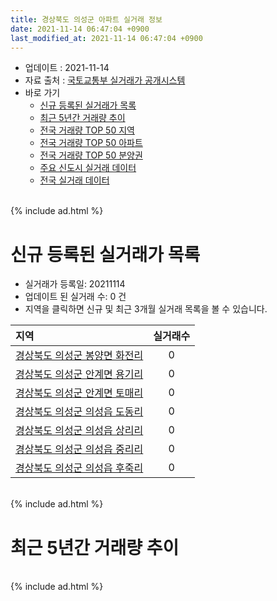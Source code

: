 ```yaml
---
title: 경상북도 의성군 아파트 실거래 정보
date: 2021-11-14 06:47:04 +0900
last_modified_at: 2021-11-14 06:47:04 +0900
---
```


* 업데이트 : 2021-11-14
* 자료 출처 : [국토교통부 실거래가 공개시스템](http://rt.molit.go.kr)
* 바로 가기
    * [신규 등록된 실거래가 목록](#신규-등록된-실거래가-목록)
    * [최근 5년간 거래량 추이](#최근-5년간-거래량-추이)
    * [전국 거래량 TOP 50 지역](https://inasie.github.io/apt-trade-info/최근-3개월-전국에서-가장-거래가-많이-발생한-지역)
    * [전국 거래량 TOP 50 아파트](https://inasie.github.io/apt-trade-info/최근-3개월-전국에서-가장-거래가-많이-발생한-아파트)
    * [전국 거래량 TOP 50 분양권](https://inasie.github.io/apt-trade-info/최근-3개월-전국에서-가장-거래가-많이-발생한-분양권)
    * [주요 신도시 실거래 데이터](https://inasie.github.io/apt-trade-info/주요-신도시)
    * [전국 실거래 데이터](https://inasie.github.io/apt-trade-info/전국)

<br>
{% include ad.html %}
<br>

# 신규 등록된 실거래가 목록
* 실거래가 등록일: 20211114
* 업데이트 된 실거래 수: 0 건
* 지역을 클릭하면 신규 및 최근 3개월 실거래 목록을 볼 수 있습니다.


|지역|실거래수|
|:---|:---:|
|[경상북도 의성군 봉양면 화전리](https://inasie.github.io/apt-trade-info/경상북도-의성군-봉양면-화전리)|0|
|[경상북도 의성군 안계면 용기리](https://inasie.github.io/apt-trade-info/경상북도-의성군-안계면-용기리)|0|
|[경상북도 의성군 안계면 토매리](https://inasie.github.io/apt-trade-info/경상북도-의성군-안계면-토매리)|0|
|[경상북도 의성군 의성읍 도동리](https://inasie.github.io/apt-trade-info/경상북도-의성군-의성읍-도동리)|0|
|[경상북도 의성군 의성읍 상리리](https://inasie.github.io/apt-trade-info/경상북도-의성군-의성읍-상리리)|0|
|[경상북도 의성군 의성읍 중리리](https://inasie.github.io/apt-trade-info/경상북도-의성군-의성읍-중리리)|0|
|[경상북도 의성군 의성읍 후죽리](https://inasie.github.io/apt-trade-info/경상북도-의성군-의성읍-후죽리)|0|


<br>
{% include ad.html %}
<br>

# 최근 5년간 거래량 추이


<div style="width:100%;">
    <canvas id="deal_progress" height="200"></canvas>
</div>

<script>
new Chart(document.getElementById("deal_progress"), {
    type: 'line',
    data: {
        labels: ['201611','201612','201701','201702','201703','201704','201705','201706','201707','201708','201709','201710','201711','201712','201801','201802','201803','201804','201805','201806','201807','201808','201809','201810','201811','201812','201901','201902','201903','201904','201905','201906','201907','201908','201909','201910','201911','201912','202001','202002','202003','202004','202005','202006','202007','202008','202009','202010','202011','202012','202101','202102','202103','202104','202105','202106','202107','202108','202109','202110','202111'],
        datasets: [{
            label: '매매',
            pointRadius: 1,
            data: [9, 12, 5, 8, 18, 7, 5, 10, 9, 12, 17, 12, 7, 11, 9, 4, 14, 12, 10, 15, 10, 14, 10, 12, 10, 1, 13, 14, 11, 11, 11, 17, 9, 13, 6, 7, 11, 9, 13, 11, 8, 8, 8, 7, 7, 5, 4, 13, 4, 12, 11, 4, 11, 12, 5, 9, 5, 8, 7, 7, 2],
            borderColor: "rgba(255, 201, 14, 1)",
            backgroundColor: "rgba(255, 201, 14, 0.5)",
            fill: false,
            lineTension: 0
        },{
            label: '전월세',
            pointRadius: 1,
            data: [1, 3, 4, 5, 1, 5, 1, 5, 7, 6, 3, 1, 5, 1, 3, 3, 3, 2, 3, 2, 2, 4, 3, 2, 1, 3, 3, 5, 2, 4, 2, 2, 1, 5, 0, 2, 1, 4, 0, 1, 1, 4, 3, 0, 2, 4, 3, 1, 0, 2, 3, 2, 3, 6, 2, 1, 2, 1, 0, 2, 0],
            borderColor: "rgba(0, 141, 185, 1)",
            backgroundColor: "rgba(0, 141, 185, 0.5)",
            fill: false,
            lineTension: 0
        }
        ]
    },
    options: {
        responsive: true,
        title: {
            display: false
        },
        tooltips: {
            mode: 'index',
            intersect: false
        },
        hover: {
            mode: 'nearest',
            intersect: true
        },
        scales: {
            xAxes: [{
                display: true,
                scaleLabel: {
                    display: true,
                    labelString: '년/월'
                }
            }],
            yAxes: [{
                display: true,
                ticks: {
                    suggestedMin: 0,
                },
                scaleLabel: {
                    display: true,
                    labelString: '실거래 수'
                }
            }]
        }
    }
});

</script>


<br>
{% include ad.html %}
<br>

